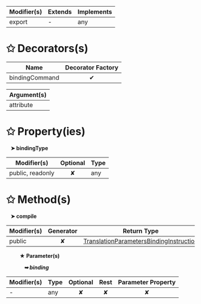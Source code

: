 | Modifier(s)                            | Extends                      | Implements                                    |
|----------------------------------------|------------------------------|-----------------------------------------------|
| export | - | any |

# &#10025; Decorators(s)

| Name                                | Decorator Factory                        |
|-------------------------------------|:----------------------------------------:|
| bindingCommand | ✔  |

| Argument(s)                                           |
|-------------------------------------------------------|
| attribute  |

# &#10025; Property(ies)

&nbsp;&nbsp; **&#10148; bindingType**

| Modifier(s)                               | Optional                           | Type                         |
|-------------------------------------------|:----------------------------------:|------------------------------|
| public, readonly | ✘ | any |

# &#10025; Method(s)

&nbsp;&nbsp; **&#10148; compile**

| Modifier(s)                              | Generator                          | Return Type                       |
|------------------------------------------|:----------------------------------:|-----------------------------------|
| public | ✘ | [TranslationParametersBindingInstruction](/i18n/t/class/translation-parameters-renderer/translationparametersbindinginstruction.md) |

&nbsp;&nbsp;&nbsp;&nbsp;&nbsp;&nbsp;&nbsp;&nbsp; **&#9733; Parameter(s)**

&nbsp;&nbsp;&nbsp;&nbsp;&nbsp;&nbsp;&nbsp;&nbsp;&nbsp;&nbsp;&nbsp; _**&#10149; binding**_

| Modifier(s)                              | Type                        | Optional                           | Rest                          | Parameter Property                          |
|------------------------------------------|-----------------------------|:----------------------------------:|:-----------------------------:|:-------------------------------------------:|
| - | any | ✘  | ✘ | ✘ |